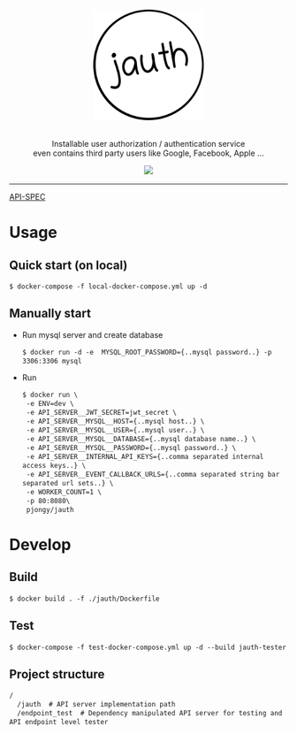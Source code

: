 <div align="center">
  <br/>
  <img src="./docs/image/jauth-logo.png" width="200"/>
  <br/>
  <br/>
  <p>
    Installable user authorization / authentication service  <br/>
    even contains third party users like Google, Facebook, Apple ...  
  </p>
  <p>
    <a href="https://github.com/pjongy/jauth/blob/master/LICENSE">
      <img src="https://img.shields.io/badge/license-MIT-blue.svg"/>
    </a>
  </p>
</div>


---
[API-SPEC](./jauth/README.md)

# Usage

## Quick start (on local)

```
$ docker-compose -f local-docker-compose.yml up -d
```

## Manually start

- Run mysql server and create database
  ```
  $ docker run -d -e  MYSQL_ROOT_PASSWORD={..mysql password..} -p 3306:3306 mysql
  ```
- Run
  ```
  $ docker run \
   -e ENV=dev \
   -e API_SERVER__JWT_SECRET=jwt_secret \
   -e API_SERVER__MYSQL__HOST={..mysql host..} \
   -e API_SERVER__MYSQL__USER={..mysql user..} \
   -e API_SERVER__MYSQL__DATABASE={..mysql database name..} \
   -e API_SERVER__MYSQL__PASSWORD={..mysql password..} \
   -e API_SERVER__INTERNAL_API_KEYS={..comma separated internal access keys..} \
   -e API_SERVER__EVENT_CALLBACK_URLS={..comma separated string bar separated url sets..} \
   -e WORKER_COUNT=1 \
   -p 80:8080\
   pjongy/jauth
  ```

# Develop

## Build

```
$ docker build . -f ./jauth/Dockerfile
```

## Test

```
$ docker-compose -f test-docker-compose.yml up -d --build jauth-tester
```

## Project structure

```
/
  /jauth  # API server implementation path
  /endpoint_test  # Dependency manipulated API server for testing and API endpoint level tester
```

